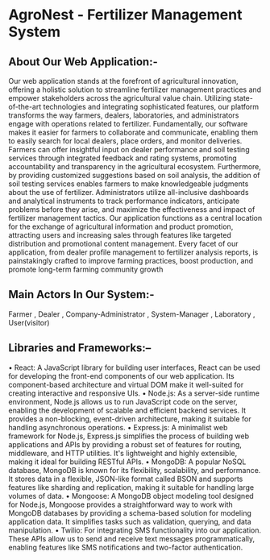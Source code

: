 # AgroNest - Fertilizer Management System
## About Our Web Application:-
Our web application stands at the forefront of agricultural innovation, offering a holistic solution 
to streamline fertilizer management practices and empower stakeholders across the agricultural 
value chain. Utilizing state-of-the-art technologies and integrating sophisticated features, our 
platform transforms the way farmers, dealers, laboratories, and administrators engage with 
operations related to fertilizer. Fundamentally, our software makes it easier for farmers to 
collaborate and communicate, enabling them to easily search for local dealers, place orders, and 
monitor deliveries. Farmers can offer insightful input on dealer performance and soil testing 
services through integrated feedback and rating systems, promoting accountability and 
transparency in the agricultural ecosystem. Furthermore, by providing customized suggestions 
based on soil analysis, the addition of soil testing services enables farmers to make knowledgeable 
judgments about the use of fertilizer.
Administrators utilize all-inclusive dashboards and analytical instruments to track performance 
indicators, anticipate problems before they arise, and maximize the effectiveness and impact of 
fertilizer management tactics. Our application functions as a central location for the exchange of 
agricultural information and product promotion, attracting users and increasing sales through 
features like targeted distribution and promotional content management. Every facet of our 
application, from dealer profile management to fertilizer analysis reports, is painstakingly crafted 
to improve farming practices, boost production, and promote long-term farming community growth
## Main Actors In Our System:-
Farmer , Dealer , Company-Administrator , System-Manager , Laboratory , User(visitor)

## Libraries and Frameworks:–
• React: A JavaScript library for building user interfaces, React can be used for developing the 
front-end components of our web application. Its component-based architecture and virtual 
DOM make it well-suited for creating interactive and responsive UIs. 
• Node.js: As a server-side runtime environment, Node.js allows us to run JavaScript code on 
the server, enabling the development of scalable and efficient backend services. It provides a 
non-blocking, event-driven architecture, making it suitable for handling asynchronous 
operations. 
• Express.js: A minimalist web framework for Node.js, Express.js simplifies the process of 
building web applications and APIs by providing a robust set of features for routing, 
middleware, and HTTP utilities. It's lightweight and highly extensible, making it ideal for 
building RESTful APIs. 
• MongoDB: A popular NoSQL database, MongoDB is known for its flexibility, scalability, 
and performance. It stores data in a flexible, JSON-like format called BSON and supports 
features like sharding and replication, making it suitable for handling large volumes of data. 
• Mongoose: A MongoDB object modeling tool designed for Node.js, Mongoose provides a 
straightforward way to work with MongoDB databases by providing a schema-based solution 
for modeling application data. It simplifies tasks such as validation, querying, and data 
manipulation. 
• Twilio: For integrating SMS functionality into our application. These APIs allow us to send 
and receive text messages programmatically, enabling features like SMS notifications and 
two-factor authentication.
